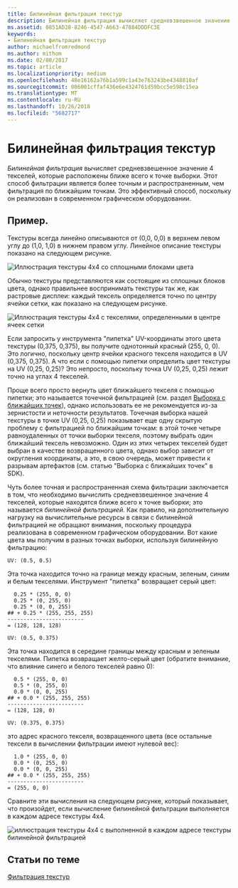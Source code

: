 ```yaml
---
title: Билинейная фильтрация текстур
description: Билинейная фильтрация вычисляет средневзвешенное значение 4 текселей, которые расположены ближе всего к точке выборки.
ms.assetid: 0851AD28-8246-4547-A663-47884DDDFC3E
keywords:
- Билинейная фильтрация текстур
author: michaelfromredmond
ms.author: mithom
ms.date: 02/08/2017
ms.topic: article
ms.localizationpriority: medium
ms.openlocfilehash: 48e16162a76b1a599c1a43e763243be4348810af
ms.sourcegitcommit: 086001cffaf436e6e4324761d59bcc5e598c15ea
ms.translationtype: MT
ms.contentlocale: ru-RU
ms.lasthandoff: 10/26/2018
ms.locfileid: "5682717"
---
```

# <a name="bilinear-texture-filtering"></a>Билинейная фильтрация текстур


*Билинейная фильтрация* вычисляет средневзвешенное значение 4 текселей, которые расположены ближе всего к точке выборки. Этот способ фильтрации является более точным и распространенным, чем фильтрация по ближайшим точкам. Это эффективный способ, поскольку он реализован в современном графическом оборудовании.


## <a name="span-idexamplespanspan-idexamplespanspan-idexamplespanexample"></a><span id="Example"></span><span id="example"></span><span id="EXAMPLE"></span>Пример.


Текстуры всегда линейно описываются от (0,0, 0,0) в верхнем левом углу до (1,0, 1,0) в нижнем правом углу. Линейное описание текстуры показано на следующем рисунке.

![Иллюстрация текстуры 4x4 со сплошными блоками цвета](images/bilinear-fig7a.png)

Обычно текстуры представляются как состоящие из сплошных блоков цвета, однако правильнее воспринимать текстуры так же, как растровые дисплеи: каждый тексель определяется точно по центру ячейки сетки, как показано на следующем рисунке.

![Иллюстрация текстуры 4x4 с текселями, определенными в центре ячеек сетки](images/bilinear-fig7b.png)

Если запросить у инструмента "пипетка" UV-координаты этого цвета текстуры (0,375, 0,375), вы получите однотонный красный (255, 0, 0). Это логично, поскольку центр ячейки красного текселя находится в UV (0,375, 0,375). А что если с помощью пипетки определить цвет текстуры на UV (0,25, 0,25)? Это непросто, поскольку точка UV (0,25, 0,25) лежит точно на углах 4 текселей.

Проще всего просто вернуть цвет ближайшего текселя с помощью пипетки; это называется точечной фильтрацией (см. раздел [Выборка с ближайших точек](nearest-point-sampling.md)), однако использовать ее не рекомендуется из-за зернистости и неточности результатов. Точечная выборка нашей текстуры в точке UV (0,25, 0,25) показывает еще одну скрытую проблему с фильтрацией по ближайшим точкам: в этой точке четыре равноудаленных от точки выборки текселя, поэтому выбрать один ближайший тексель невозможно. Один из этих четырех текселей будет выбран в качестве возвращенного цвета, однако выбор зависит от округления координаты, а это, в свою очередь, может привести к разрывам артефактов (см. статью "Выборка с ближайших точек" в SDK).

Чуть более точная и распространенная схема фильтрации заключается в том, что необходимо вычислить средневзвешенное значение 4 текселей, которые находятся ближе всего к точке выборки; это называется *билинейной фильтрацией*. Как правило, на дополнительную нагрузку на вычислительные ресурсы в связи с билинейной фильтрацией не обращают внимания, поскольку процедура реализована в современном графическом оборудовании. Вот какие цвета мы получим в разных точках выборки, используя билинейную фильтрацию:

```
UV: (0.5, 0.5)
```

Эта точка находится точно на границе между красным, зеленым, синим и белым текселями. Инструмент "пипетка" возвращает серый цвет:

```
  0.25 * (255, 0, 0)
  0.25 * (0, 255, 0) 
  0.25 * (0, 0, 255) 
## + 0.25 * (255, 255, 255) 
------------------------
= (128, 128, 128)
```

```
UV: (0.5, 0.375)
```

Эта точка находится в середине границы между красным и зеленым текселями. Пипетка возвращает желто-серый цвет (обратите внимание, что влияние синего и белого текселей равно 0):

```
  0.5 * (255, 0, 0)
  0.5 * (0, 255, 0) 
  0.0 * (0, 0, 255) 
## + 0.0 * (255, 255, 255) 
------------------------
= (128, 128, 0)
```

```
UV: (0.375, 0.375)
```

это адрес красного текселя, возвращенного цвета (все остальные тексели в вычислении фильтрации имеют нулевой вес):

```
  1.0 * (255, 0, 0)
  0.0 * (0, 255, 0) 
  0.0 * (0, 0, 255) 
## + 0.0 * (255, 255, 255) 
------------------------
= (255, 0, 0)
```

Сравните эти вычисления на следующем рисунке, который показывает, что произойдет, если вычисление билинейной фильтрации выполняется в каждом адресе текстуры 4x4.

![иллюстрация текстуры 4x4 с выполненной в каждом адресе текстуры билинейной фильтрацией](images/bilinear-fig7c.jpg)

## <a name="span-idrelated-topicsspanrelated-topics"></a><span id="related-topics"></span>Статьи по теме


[Фильтрация текстур](texture-filtering.md)

 

 




